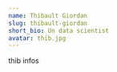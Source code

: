 ```yaml
---
name: Thibault Giordan
slug: thibault-giordan
short_bio: Un data scientist 
avatar: thib.jpg
---
```


thib infos
